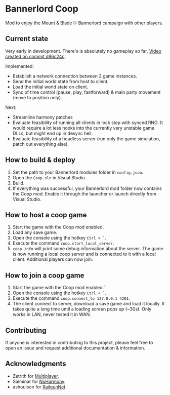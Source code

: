# Bannerlord Coop
Mod to enjoy the Mount & Blade II: Bannerlord campaign with other players.

## Current state
Very early in development. There's is absolutely no gameplay so far. [Video created on commit d86c24c](https://youtu.be/Y_htoMXQGqU).

Implemented:
- Establish a network connection between 2 game instances.
- Send the initial world state from host to client.
- Load the initial world state on client.
- Sync of time control (pause, play, fastforward) & main party movement (move to position only).

Next:
- Streamline harmony patches
- Evaluate feasibility of running all clients in lock step with synced RNG. It would require a lot less hooks into the currently very unstable game DLLs, but might end up in desync hell.
- Evaluate feasibility of a headless server (run only the game simulation, patch out everything else).

## How to build & deploy
1. Set the path to your Bannerlord modules folder in `config.json`.
2. Open the `Coop.sln` in Visual Studio.
3. Build.
4. If everything was successful, your Bannerlord mod folder now contains the Coop mod. Enable it through the launcher or launch directly from Visual Studio.

## How to host a coop game
1. Start the game with the Coop mod enabled.
2. Load any save game.
3. Open the console using the hotkey `` Ctrl + ` ``.
4. Execute the command `coop.start_local_server`.
5. `coop.info` will print some debug information about the server.
The game is now running a local coop server and is connected to it with a local client. Additional players can now join.

## How to join a coop game
1. Start the game with the Coop mod enabled.``
2. Open the console using the hotkey `` Ctrl + ` ``.
3. Execute the command `coop.connect_to 127.0.0.1 4201`. 
4. The client connect to server, download a save game and load it locally. It takes quite a long time until a loading screen pops up (~30s).
Only works in LAN, never tested it in WAN.

## Contributing
If anyone is interested in contributing to this project, please feel free to open an issue and request additional documentation & information.

## Acknowledgments
- Zetrith for [Multiplayer](https://github.com/Zetrith/Multiplayer).
- Salminar for [NoHarmony](https://github.com/Salminar/NoHarmony).
- ashoulson for [RailgunNet](https://github.com/ashoulson/RailgunNet).
